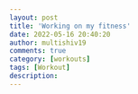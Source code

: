 ```yaml
---
layout: post
title: 'Working on my fitness'
date: 2022-05-16 20:40:20
author: multishiv19
comments: true
category: [workouts]
tags: [Workout]
description: 
---
```


<div width='100%' class='strava-embed-placeholder' data-embed-type='activity' data-embed-id='7150943260'></div>
<script src='https://strava-embeds.com/embed.js'></script>
